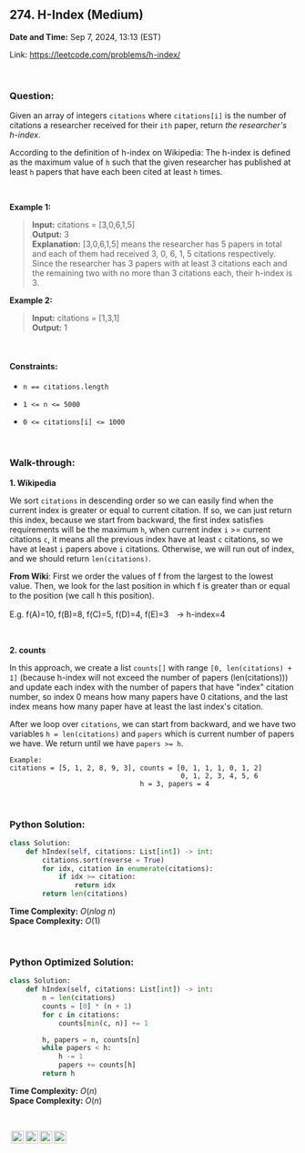 ## 274. H-Index (Medium)
**Date and Time:** Sep 7, 2024, 13:13 (EST)

Link: https://leetcode.com/problems/h-index/

<br>

### Question:
Given an array of integers `citations` where `citations[i]` is the number of citations a researcher received for their `ith` paper, return _the researcher's h-index_.

According to the definition of h-index on Wikipedia: The h-index is defined as the maximum value of `h` such that the given researcher has published at least `h` papers that have each been cited at least `h` times.

<br>

**Example 1:**
> **Input:** citations = [3,0,6,1,5] <br>
> **Output:** 3 <br>
> **Explanation:** [3,0,6,1,5] means the researcher has 5 papers in total and each of them had received 3, 0, 6, 1, 5 citations respectively. <br>
> Since the researcher has 3 papers with at least 3 citations each and the remaining two with no more than 3 citations each, their h-index is 3.

**Example 2:**
> **Input:** citations = [1,3,1] <br>
> **Output:** 1

<br>

#### Constraints:
* `n == citations.length`

* `1 <= n <= 5000`

* `0 <= citations[i] <= 1000`

<br>

### Walk-through: 
**1. Wikipedia**

We sort `citations` in descending order so we can easily find when the current index is greater or equal to current citation. If so, we can just return this index, because we start from backward, the first index satisfies requirements will be the maximum `h`, when current index `i` >= current citations `c`, it means all the previous index have at least `c` citations, so we have at least `i` papers above `i` citations. Otherwise, we will run out of index, and we should return `len(citations)`.

**From Wiki**: First we order the values of f from the largest to the lowest value. Then, we look for the last position in which f is greater than or equal to the position (we call h this position).

E.g. f(A)=10, f(B)=8, f(C)=5, f(D)=4, f(E)=3　→ h-index=4

<br>

**2. counts**

In this approach, we create a list `counts[]` with range `[0, len(citations) + 1]` (because h-index will not exceed the number of papers (len(citations))) and update each index with the number of papers that have "index" citation number, so index 0 means how many papers have 0 citations, and the last index means how many paper have at least the last index's citation. 

After we loop over `citations`, we can start from backward, and we have two variables `h = len(citations)` and `papers` which is current number of papers we have. We return until we have `papers >= h`.

```
Example:
citations = [5, 1, 2, 8, 9, 3], counts = [0, 1, 1, 1, 0, 1, 2] 
                                          0, 1, 2, 3, 4, 5, 6
                                h = 3, papers = 4
```

<br>

### Python Solution:
```python
class Solution:
    def hIndex(self, citations: List[int]) -> int:
        citations.sort(reverse = True)
        for idx, citation in enumerate(citations):
            if idx >= citation:
                return idx
        return len(citations)
```
**Time Complexity:** $O(nlog\ n)$ <br>
**Space Complexity:** $O(1)$

<br>

### Python Optimized Solution:
```python
class Solution:
    def hIndex(self, citations: List[int]) -> int:
        n = len(citations)
        counts = [0] * (n + 1)
        for c in citations:
            counts[min(c, n)] += 1

        h, papers = n, counts[n]
        while papers < h:
            h -= 1
            papers += counts[h]
        return h
```
**Time Complexity:** $O(n)$ <br>
**Space Complexity:** $O(n)$

<br>

<img style="height:22px!important;margin-left:3px;vertical-align:text-bottom;" src="https://mirrors.creativecommons.org/presskit/icons/cc.svg?ref=chooser-v1" alt="CC BY-NC-SA" title="CC BY-NC-SA"><img style="height:22px!important;margin-left:3px;vertical-align:text-bottom;" src="https://mirrors.creativecommons.org/presskit/icons/by.svg?ref=chooser-v1" alt="BY: credit must be given to the creator" title="BY: credit must be given to the creator"><img style="height:22px!important;margin-left:3px;vertical-align:text-bottom;" src="https://mirrors.creativecommons.org/presskit/icons/nc.svg?ref=chooser-v1" alt="NC: Only noncommercial uses of the work are permitted" title="NC: Only noncommercial uses of the work are permitted"><img style="height:22px!important;margin-left:3px;vertical-align:text-bottom;" src="https://mirrors.creativecommons.org/presskit/icons/sa.svg?ref=chooser-v1" alt="SA: Adaptations must be shared under the same terms" title="SA: Adaptations must be shared under the same terms">